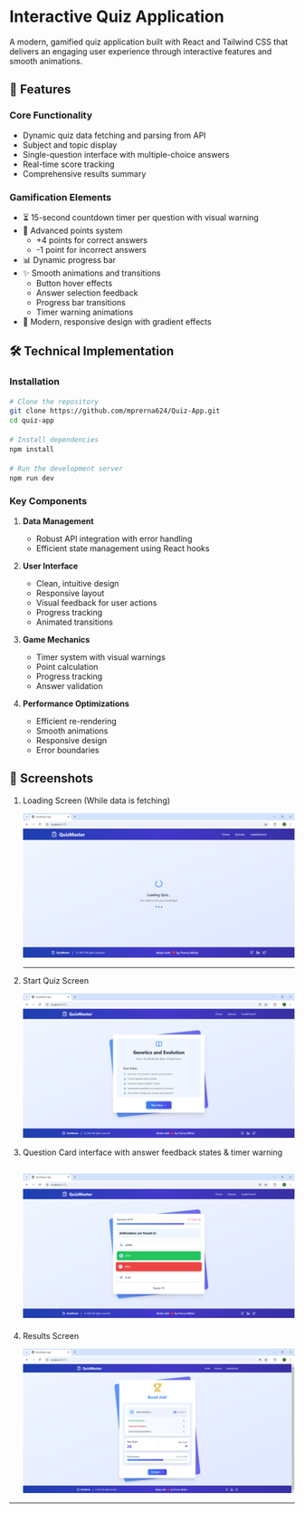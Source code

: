 # Interactive Quiz Application

A modern, gamified quiz application built with React and Tailwind CSS that delivers an engaging user experience through interactive features and smooth animations.

## 🌟 Features

### Core Functionality
- Dynamic quiz data fetching and parsing from API
- Subject and topic display
- Single-question interface with multiple-choice answers
- Real-time score tracking
- Comprehensive results summary

### Gamification Elements
- ⏳ 15-second countdown timer per question with visual warning
- 🎯 Advanced points system
  - +4 points for correct answers
  - -1 point for incorrect answers
- 📊 Dynamic progress bar
- ✨ Smooth animations and transitions
  - Button hover effects
  - Answer selection feedback
  - Progress bar transitions
  - Timer warning animations
- 🎨 Modern, responsive design with gradient effects

## 🛠 Technical Implementation

### Installation
```bash
# Clone the repository
git clone https://github.com/mprerna624/Quiz-App.git
cd quiz-app

# Install dependencies
npm install

# Run the development server
npm run dev
```

### Key Components

1. **Data Management**
   - Robust API integration with error handling
   - Efficient state management using React hooks

2. **User Interface**
   - Clean, intuitive design
   - Responsive layout
   - Visual feedback for user actions
   - Progress tracking
   - Animated transitions

3. **Game Mechanics**
   - Timer system with visual warnings
   - Point calculation
   - Progress tracking
   - Answer validation

4. **Performance Optimizations**
   - Efficient re-rendering
   - Smooth animations
   - Responsive design
   - Error boundaries

## 📱 Screenshots

1. Loading Screen (While data is fetching)

    ![Loading Screen](./src/assets/loading-screen.png)

    ---

2. Start Quiz Screen

    ![Start Screen ](./src/assets/start-screen.png)

3. Question Card interface with answer feedback states & timer warning

    ![Question Card](./src/assets/question-card.png)
    ---

4. Results Screen

    ![Result Screen](./src/assets/result-screen.png)


---